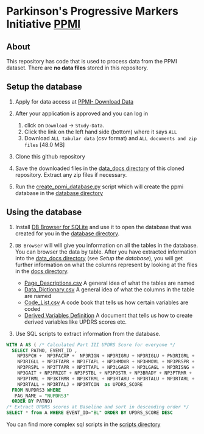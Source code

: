 # Parkinson's Progressive Markers Initiative [PPMI](https://www.ppmi-info.org/)

## About
This repository has code that is used to process data from the PPMI dataset.
There are **no data files** stored in this repository. 

## Setup the database

1. Apply for data access at [PPMI- Download
   Data](https://www.ppmi-info.org/access-data-specimens/download-data/)

1. After your application is approved and you can log in 
    1. click on `Download` -> `Study-Data`. 
    1. Click the link on the left hand side (bottom) where it says `ALL` 
    1. Download `ALL tabular data` (csv format) and `ALL documents and zip files` [48.0 MB]

1. Clone this github repository

1. Save the downloaded files in the [data_docs directory](./data_docs/) of this cloned repository.
   Extract any zip files if necessary.

1. Run the [create_ppmi_database.py](./python/scripts/create_ppmi_database.py)
   script which will create the ppmi database in the [database directory](./database)

## Using the database

1. Install [DB Browser for SQLite](https://sqlitebrowser.org/) and use it
   to open the database that was created for you in the [database directory](./database). 

2. `DB Browser` will will give you information on all the tables in the
database. You can browser the data by table. After you have extracted information into the 
[data_docs directory](./data_docs/) (see *Setup the database*), you will get
further information on what the columns represent by looking at the files in the [docs
directory](./docs/).
   * [Page_Descriptions.csv](./docs/Page_Descriptions.csv) A general idea of what the tables are named
   * [Data_Dictionary.csv](./docs/Data_Dictionary.csv) A general idea of what the columns in the table are named
   * [Code_List.csv](./docs/Code_List.csv) A code book that tells us how certain variables are coded
   * [Derived Variables Definition](./docs/PPMI_Derived_Variable_Definitions_and_Score_Calculations20160520.pdf) A document that tells us how to create derived variables like UPDRS scores etc. 

2. Use SQL scripts to extract information from the database.

```sql
WITH A AS ( /* Calculated Part III UPDRS Score for everyone */
  SELECT PATNO, EVENT_ID , 
    NP3SPCH +  NP3FACXP +  NP3RIGN + NP3RIGRU + NP3RIGLU + PN3RIGRL + 
    NP3RIGLL + NP3FTAPR + NP3FTAPL + NP3HMOVR + NP3HMOVL + NP3PRSPR + 
    NP3PRSPL + NP3TTAPR + NP3TTAPL + NP3LGAGR + NP3LGAGL + NP3RISNG + 
    NP3GAIT + NP3FRZGT + NP3PSTBL + NP3POSTR + NP3BRADY + NP3PTRMR +
    NP3PTRML + NP3KTRMR + NP3KTRML + NP3RTARU + NP3RTALU + NP3RTARL + 
    NP3RTALL + NP3RTALJ + NP3RTCON  as UPDRS_SCORE
  FROM NUPDRS3 WHERE 
   PAG_NAME = "NUPDRS3" 
  ORDER BY PATNO)
/* Extract UPDRS scores at Baseline and sort in descending order */
SELECT * from A WHERE EVENT_ID="BL" ORDER BY UPDRS_SCORE DESC
```

You can find more complex sql scripts in the [scripts directory](./scripts/sql/)
